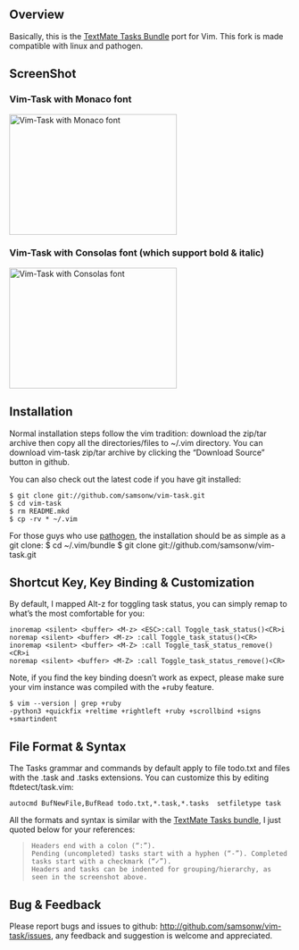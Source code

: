 ## Overview
Basically, this is the [TextMate Tasks Bundle](http://henrik.nyh.se/2007/08/tasks-bundle "TextMate Tasks Bundle") port for Vim.
This fork is made compatible with linux and pathogen.

## ScreenShot

### Vim-Task with Monaco font
<a href="http://blog.samsonis.me/wp-content/uploads/2010/09/vim-task.png"><img style="border: medium none;" title="Vim-Task with Monaco font" src="http://blog.samsonis.me/wp-content/uploads/2010/09/vim-task.png" alt="Vim-Task with Monaco font" width="300" height="216"></a>

### Vim-Task with Consolas font (which support bold & italic)
<a href="http://blog.samsonis.me/wp-content/uploads/2010/09/vim-task-consolas.png"><img style="border: medium none;" title="Vim-Task with Consolas font" src="http://blog.samsonis.me/wp-content/uploads/2010/09/vim-task-consolas.png" alt="Vim-Task with Consolas font" width="300" height="216"></a>

## Installation
Normal installation steps follow the vim tradition: download the zip/tar archive then copy all the directories/files to ~/.vim directory. You can download vim-task zip/tar archive by clicking the “Download Source” button in github.

You can also check out the latest code if you have git installed:

    $ git clone git://github.com/samsonw/vim-task.git
    $ cd vim-task
    $ rm README.mkd
    $ cp -rv * ~/.vim

For those guys who use [pathogen](http://github.com/tpope/vim-pathogen "pathogen"), the installation should be as simple as a git clone:
    $ cd ~/.vim/bundle
    $ git clone git://github.com/samsonw/vim-task.git

## Shortcut Key, Key Binding & Customization
By default, I mapped Alt-z for toggling task status, you can simply remap to what’s the most comfortable for you:

	inoremap <silent> <buffer> <M-z> <ESC>:call Toggle_task_status()<CR>i
	noremap <silent> <buffer> <M-z> :call Toggle_task_status()<CR>
	inoremap <silent> <buffer> <M-Z> :call Toggle_task_status_remove()<CR>i
	noremap <silent> <buffer> <M-Z> :call Toggle_task_status_remove()<CR>

Note, if you find the key binding doesn’t work as expect, please make sure your vim instance was compiled with the +ruby feature.

    $ vim --version | grep +ruby
    -python3 +quickfix +reltime +rightleft +ruby +scrollbind +signs +smartindent

## File Format & Syntax
The Tasks grammar and commands by default apply to file todo.txt and files with the .task and .tasks extensions. You can customize this by editing ftdetect/task.vim:

    autocmd BufNewFile,BufRead todo.txt,*.task,*.tasks  setfiletype task

All the formats and syntax is similar with the [TextMate Tasks bundle](http://henrik.nyh.se/2007/08/tasks-bundle "TextMate Tasks Bundle"), I just quoted below for your references:

>     Headers end with a colon (“:”).
>     Pending (uncompleted) tasks start with a hyphen (“-”). Completed tasks start with a checkmark (“✓”).
>     Headers and tasks can be indented for grouping/hierarchy, as seen in the screenshot above. 

## Bug & Feedback
Please report bugs and issues to github: <http://github.com/samsonw/vim-task/issues>, any feedback and suggestion is welcome and appreciated.

